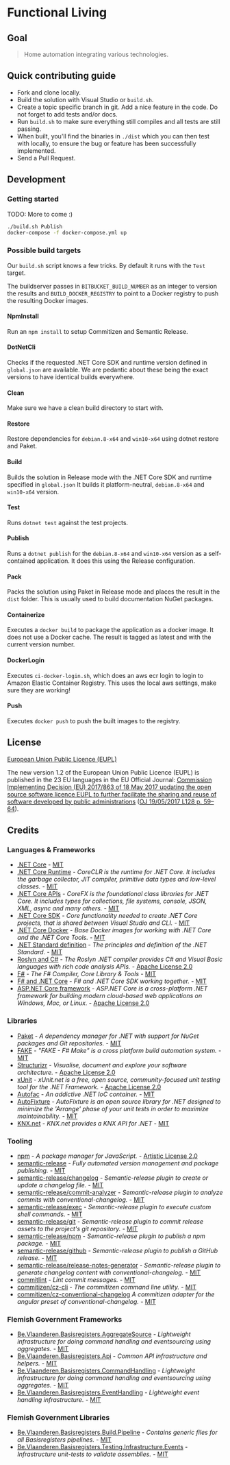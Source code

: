 # Functional Living

## Goal

> Home automation integrating various technologies.

## Quick contributing guide

* Fork and clone locally.
* Build the solution with Visual Studio or `build.sh`.
* Create a topic specific branch in git. Add a nice feature in the code. Do not forget to add tests and/or docs.
* Run `build.sh` to make sure everything still compiles and all tests are still passing.
* When built, you'll find the binaries in `./dist` which you can then test with locally, to ensure the bug or feature has been successfully implemented.
* Send a Pull Request.

## Development

### Getting started

TODO: More to come :)

```bash
./build.sh Publish
docker-compose -f docker-compose.yml up
```

### Possible build targets

Our `build.sh` script knows a few tricks. By default it runs with the `Test` target.

The buildserver passes in `BITBUCKET_BUILD_NUMBER` as an integer to version the results and `BUILD_DOCKER_REGISTRY` to point to a Docker registry to push the resulting Docker images.

#### NpmInstall

Run an `npm install` to setup Commitizen and Semantic Release.

#### DotNetCli

Checks if the requested .NET Core SDK and runtime version defined in `global.json` are available.
We are pedantic about these being the exact versions to have identical builds everywhere.

#### Clean

Make sure we have a clean build directory to start with.

#### Restore

Restore dependencies for `debian.8-x64` and `win10-x64` using dotnet restore and Paket.

#### Build

Builds the solution in Release mode with the .NET Core SDK and runtime specified in `global.json`
It builds it platform-neutral, `debian.8-x64` and `win10-x64` version.

#### Test

Runs `dotnet test` against the test projects.

#### Publish

Runs a `dotnet publish` for the `debian.8-x64` and `win10-x64` version as a self-contained application.
It does this using the Release configuration.

#### Pack

Packs the solution using Paket in Release mode and places the result in the `dist` folder.
This is usually used to build documentation NuGet packages.

#### Containerize

Executes a `docker build` to package the application as a docker image. It does not use a Docker cache.
The result is tagged as latest and with the current version number.

#### DockerLogin

Executes `ci-docker-login.sh`, which does an aws ecr login to login to Amazon Elastic Container Registry.
This uses the local aws settings, make sure they are working!

#### Push

Executes `docker push` to push the built images to the registry.

## License

[European Union Public Licence (EUPL)](https://joinup.ec.europa.eu/news/understanding-eupl-v12)

The new version 1.2 of the European Union Public Licence (EUPL) is published in the 23 EU languages in the EU Official Journal: [Commission Implementing Decision (EU) 2017/863 of 18 May 2017 updating the open source software licence EUPL to further facilitate the sharing and reuse of software developed by public administrations](https://eur-lex.europa.eu/legal-content/EN/TXT/?uri=uriserv:OJ.L_.2017.128.01.0059.01.ENG&toc=OJ:L:2017:128:FULL) ([OJ 19/05/2017 L128 p. 59–64](https://eur-lex.europa.eu/legal-content/EN/TXT/?uri=uriserv:OJ.L_.2017.128.01.0059.01.ENG&toc=OJ:L:2017:128:FULL)).

## Credits

### Languages & Frameworks

* [.NET Core](https://github.com/Microsoft/dotnet/blob/master/LICENSE) - [MIT](https://choosealicense.com/licenses/mit/)
* [.NET Core Runtime](https://github.com/dotnet/coreclr/blob/master/LICENSE.TXT) - _CoreCLR is the runtime for .NET Core. It includes the garbage collector, JIT compiler, primitive data types and low-level classes._ - [MIT](https://choosealicense.com/licenses/mit/)
* [.NET Core APIs](https://github.com/dotnet/corefx/blob/master/LICENSE.TXT) - _CoreFX is the foundational class libraries for .NET Core. It includes types for collections, file systems, console, JSON, XML, async and many others._ - [MIT](https://choosealicense.com/licenses/mit/)
* [.NET Core SDK](https://github.com/dotnet/sdk/blob/master/LICENSE.TXT) - _Core functionality needed to create .NET Core projects, that is shared between Visual Studio and CLI._ - [MIT](https://choosealicense.com/licenses/mit/)
* [.NET Core Docker](https://github.com/dotnet/dotnet-docker/blob/master/LICENSE) - _Base Docker images for working with .NET Core and the .NET Core Tools._ - [MIT](https://choosealicense.com/licenses/mit/)
* [.NET Standard definition](https://github.com/dotnet/standard/blob/master/LICENSE.TXT) - _The principles and definition of the .NET Standard._ - [MIT](https://choosealicense.com/licenses/mit/)
* [Roslyn and C#](https://github.com/dotnet/roslyn/blob/master/License.txt) - _The Roslyn .NET compiler provides C# and Visual Basic languages with rich code analysis APIs._ - [Apache License 2.0](https://choosealicense.com/licenses/apache-2.0/)
* [F#](https://github.com/fsharp/fsharp/blob/master/LICENSE) - _The F# Compiler, Core Library & Tools_ - [MIT](https://choosealicense.com/licenses/mit/)
* [F# and .NET Core](https://github.com/dotnet/netcorecli-fsc/blob/master/LICENSE) - _F# and .NET Core SDK working together._ - [MIT](https://choosealicense.com/licenses/mit/)
* [ASP.NET Core framework](https://github.com/aspnet/AspNetCore/blob/master/LICENSE.txt) - _ASP.NET Core is a cross-platform .NET framework for building modern cloud-based web applications on Windows, Mac, or Linux._ - [Apache License 2.0](https://choosealicense.com/licenses/apache-2.0/)

### Libraries

* [Paket](https://fsprojects.github.io/Paket/license.html) - _A dependency manager for .NET with support for NuGet packages and Git repositories._ - [MIT](https://choosealicense.com/licenses/mit/)
* [FAKE](https://github.com/fsharp/FAKE/blob/release/next/License.txt) - _"FAKE - F# Make" is a cross platform build automation system._ - [MIT](https://choosealicense.com/licenses/mit/)
* [Structurizr](https://github.com/structurizr/dotnet/blob/master/LICENSE) - _Visualise, document and explore your software architecture._ - [Apache License 2.0](https://choosealicense.com/licenses/apache-2.0/)
* [xUnit](https://github.com/xunit/xunit/blob/master/license.txt) - _xUnit.net is a free, open source, community-focused unit testing tool for the .NET Framework._ - [Apache License 2.0](https://choosealicense.com/licenses/apache-2.0/)
* [Autofac](https://github.com/autofac/Autofac/blob/develop/LICENSE) - _An addictive .NET IoC container._ - [MIT](https://choosealicense.com/licenses/mit/)
* [AutoFixture](https://github.com/AutoFixture/AutoFixture/blob/master/LICENCE.txt) - _AutoFixture is an open source library for .NET designed to minimize the 'Arrange' phase of your unit tests in order to maximize maintainability._ - [MIT](https://choosealicense.com/licenses/mit/)
* [KNX.net](https://github.com/lifeemotions/knx.net/blob/master/LICENSE) - _KNX.net provides a KNX API for .NET_ - [MIT](https://choosealicense.com/licenses/mit/)

### Tooling

* [npm](https://github.com/npm/cli/blob/latest/LICENSE) - _A package manager for JavaScript._ - [Artistic License 2.0](https://choosealicense.com/licenses/artistic-2.0/)
* [semantic-release](https://github.com/semantic-release/semantic-release/blob/master/LICENSE) - _Fully automated version management and package publishing._ - [MIT](https://choosealicense.com/licenses/mit/)
* [semantic-release/changelog](https://github.com/semantic-release/changelog/blob/master/LICENSE) - _Semantic-release plugin to create or update a changelog file._ - [MIT](https://choosealicense.com/licenses/mit/)
* [semantic-release/commit-analyzer](https://github.com/semantic-release/commit-analyzer/blob/master/LICENSE) - _Semantic-release plugin to analyze commits with conventional-changelog._ - [MIT](https://choosealicense.com/licenses/mit/)
* [semantic-release/exec](https://github.com/semantic-release/exec/blob/master/LICENSE) - _Semantic-release plugin to execute custom shell commands._ - [MIT](https://choosealicense.com/licenses/mit/)
* [semantic-release/git](https://github.com/semantic-release/git/blob/master/LICENSE) - _Semantic-release plugin to commit release assets to the project's git repository._ - [MIT](https://choosealicense.com/licenses/mit/)
* [semantic-release/npm](https://github.com/semantic-release/npm/blob/master/LICENSE) - _Semantic-release plugin to publish a npm package._ - [MIT](https://choosealicense.com/licenses/mit/)
* [semantic-release/github](https://github.com/semantic-release/github/blob/master/LICENSE) - _Semantic-release plugin to publish a GitHub release._ - [MIT](https://choosealicense.com/licenses/mit/)
* [semantic-release/release-notes-generator](https://github.com/semantic-release/release-notes-generator/blob/master/LICENSE) - _Semantic-release plugin to generate changelog content with conventional-changelog._ - [MIT](https://choosealicense.com/licenses/mit/)
* [commitlint](https://github.com/marionebl/commitlint/blob/master/license.md) - _Lint commit messages._ - [MIT](https://choosealicense.com/licenses/mit/)
* [commitizen/cz-cli](https://github.com/commitizen/cz-cli/blob/master/LICENSE) - _The commitizen command line utility._ - [MIT](https://choosealicense.com/licenses/mit/)
* [commitizen/cz-conventional-changelog](https://github.com/commitizen/cz-conventional-changelog/blob/master/LICENSE) _A commitizen adapter for the angular preset of conventional-changelog._ - [MIT](https://choosealicense.com/licenses/mit/)

### Flemish Government Frameworks

* [Be.Vlaanderen.Basisregisters.AggregateSource](https://github.com/informatievlaanderen/command-handling/blob/master/LICENSE) - _Lightweight infrastructure for doing command handling and eventsourcing using aggregates._ - [MIT](https://choosealicense.com/licenses/mit/)
* [Be.Vlaanderen.Basisregisters.Api](https://github.com/informatievlaanderen/api/blob/master/LICENSE) - _Common API infrastructure and helpers._ - [MIT](https://choosealicense.com/licenses/mit/)
* [Be.Vlaanderen.Basisregisters.CommandHandling](https://github.com/informatievlaanderen/command-handling/blob/master/LICENSE) - _Lightweight infrastructure for doing command handling and eventsourcing using aggregates._ - [MIT](https://choosealicense.com/licenses/mit/)
* [Be.Vlaanderen.Basisregisters.EventHandling](https://github.com/informatievlaanderen/event-handling/blob/master/LICENSE) - _Lightweight event handling infrastructure._ - [MIT](https://choosealicense.com/licenses/mit/)

### Flemish Government Libraries

* [Be.Vlaanderen.Basisregisters.Build.Pipeline](https://github.com/informatievlaanderen/build-pipeline/blob/master/LICENSE) - _Contains generic files for all Basisregisters pipelines._ - [MIT](https://choosealicense.com/licenses/mit/)
* [Be.Vlaanderen.Basisregisters.Testing.Infrastructure.Events](https://github.com/informatievlaanderen/infrastructure-tests/blob/master/LICENSE) - _Infrastructure unit-tests to validate assemblies._ - [MIT](https://choosealicense.com/licenses/mit/)
